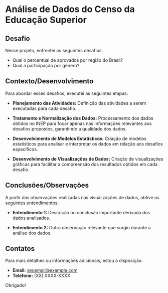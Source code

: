 # Análise de Dados do Censo da Educação Superior

## Desafio

Nesse projeto, enfrentei os seguintes desafios:

- Qual o percentual de aprovados por região do Brasil?
- Qual a participação por gênero?

## Contexto/Desenvolvimento

Para abordar esses desafios, executei as seguintes etapas:

- **Planejamento das Atividades:** Definição das atividades a serem executadas para cada desafio.
  
- **Tratamento e Normalização dos Dados:** Processamento dos dados obtidos no INEP para focar apenas nas informações relevantes aos desafios propostos, garantindo a qualidade dos dados.
  
- **Desenvolvimento de Modelos Estatísticos:** Criação de modelos estatísticos para analisar e interpretar os dados em relação aos desafios específicos.
  
- **Desenvolvimento de Visualizações de Dados:** Criação de visualizações gráficas para facilitar a compreensão dos resultados obtidos em cada desafio.

## Conclusões/Observações

A partir das observações realizadas nas visualizações de dados, obtive os seguintes entendimentos:

- **Entendimento 1:** Descrição ou conclusão importante derivada dos dados analisados.
  
- **Entendimento 2:** Outra observação relevante que surgiu durante a análise dos dados.

## Contatos

Para mais detalhes ou informações adicionais, estou à disposição:

- **Email:** seuemail@example.com
- **Telefone:** (XX) XXXX-XXXX

Obrigado!

